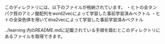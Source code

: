 このディレクトリには、以下のファイルが格納されています。
・ヒトの全タンパク質のアミノ酸配列をword2vecによって学習した事前学習済みベクトル
・ヒトの全染色体を用いてdna2vecによって学習した事前学習済みベクトル


../learning 内のREADME.mdに記載されている手順を踏むとこのディレクトリにあるファイルを取得できます。


